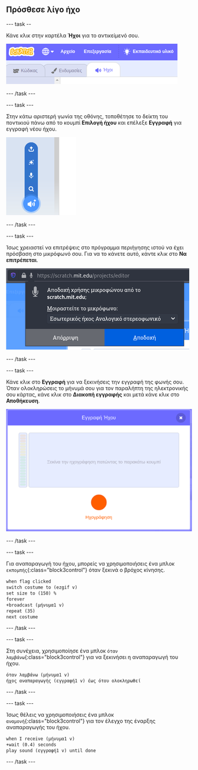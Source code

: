 ## Πρόσθεσε λίγο ήχο

--- task --

Κάνε κλικ στην καρτέλα **Ήχοι** για το αντικείμενό σου.

![εικόνα που δείχνει καρτέλες ήχων που έχουν επιλεγεί για το αντικείμενο](images/sounds-tab.png)

--- /task ---

--- task ---

Στην κάτω αριστερή γωνία της οθόνης, τοποθέτησε το δείκτη του ποντικιού πάνω από το κουμπί **Επιλογή ήχου** και επέλεξε **Εγγραφή** για εγγραφή νέου ήχου.

![εικόνα που δείχνει το κουμπί ήχων που έχει επιλεγεί με την εγγραφή ενός ήχου](images/record-sound.png)

--- /task ---

--- task ---

Ίσως χρειαστεί να επιτρέψεις στο πρόγραμμα περιήγησης ιστού να έχει πρόσβαση στο μικρόφωνό σου. Για να το κάνετε αυτό, κάντε κλικ στο **Να επιτρέπεται**.

![εικόνα που εμφανίζει προτροπή προγράμματος περιήγησης ιστού για να επιτρέψεις την πρόσβαση στο μικρόφωνο](images/allow-mic.png)

--- /task ---

--- task ---

Κάνε κλικ στο **Εγγραφή** για να ξεκινήσεις την εγγραφή της φωνής σου. Όταν ολοκληρώσεις το μήνυμά σου για τον παραλήπτη της ηλεκτρονικής σου κάρτας, κάνε κλικ στο **Διακοπή εγγραφής** και μετά κάνε κλικ στο **Αποθήκευση**.

![εικόνα που δείχνει το πλαίσιο διαλόγου εγγραφής στο Scratch](images/record.png)

--- /task ---

--- task ---

Για αναπαραγωγή του ήχου, μπορείς να χρησιμοποιήσεις ένα μπλοκ `εκπομπής`{:class="block3control"} όταν ξεκινά ο βρόχος κίνησης.

```blocks3
when flag clicked
switch costume to (ezgif v)
set size to (150) %
forever
+broadcast (μήνυμα1 v)
repeat (35)
next costume
```

--- /task ---

--- task ---

Στη συνέχεια, χρησιμοποίησε ένα μπλοκ `όταν λαμβάνω`{:class="block3control"} για να ξεκινήσει η αναπαραγωγή του ήχου.

```blocks3
όταν λαμβάνω (μήνυμα1 v)
ήχος αναπαραγωγής (εγγραφή1 v) έως ότου ολοκληρωθεί
```

--- /task ---

--- task ---

Ίσως θέλεις να χρησιμοποιήσεις ένα μπλοκ `αναμονή`{:class="block3control"} για τον έλεγχο της έναρξης αναπαραγωγής του ήχου.

```blocks3
when I receive (μήνυμα1 v)
+wait (0.4) seconds
play sound (εγγραφή1 v) until done
```

--- /task ---



